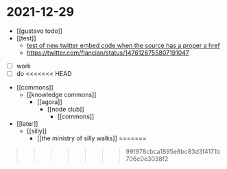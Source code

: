 # 2021-12-29

- [[gustavo todo]]
- [[test]]
  - <a href="https://twitter.com/flancian/status/1476126755807191047">test of new twitter embed code when the source has a proper a href</a>
  - https://twitter.com/flancian/status/1476126755807191047
- [ ] work
- [ ] do
<<<<<<< HEAD
- [[commons]]
  - [[knowledge commons]]
    - [[agora]]
      - [[node club]]
        - [[commons]]
- [[later]]
  - [[silly]]
    - [[the ministry of silly walks]]
=======
>>>>>>> 99f978cbca1895e8bc83d3f4171b706c0e3038f2
